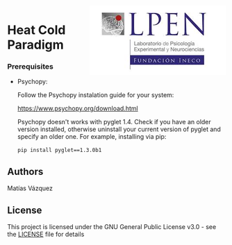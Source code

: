 <img align="right" src="img/lpen.jpeg">

# Heat Cold Paradigm

### Prerequisites

* Psychopy:

  Follow the Psychopy instalation guide for your system:
  
  https://www.psychopy.org/download.html
  
  Psychopy doesn't works with pyglet 1.4. Check if you have an older version installed, 
  otherwise uninstall your current version of pyglet and specify an older one.
  For example, installing via pip:
  
  ```
  pip install pyglet==1.3.0b1
  ```
  
## Authors

Matías Vázquez

## License

This project is licensed under the GNU General Public License v3.0 - see the [LICENSE](LICENSE) file for details
